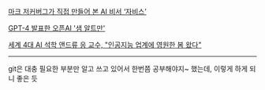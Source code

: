 [마크 저커버그가 직접 만들어 본 AI 비서 ‘자비스’](https://about.fb.com/ko/news/2016/12/%EB%A7%88%ED%81%AC-%EC%A0%80%EC%BB%A4%EB%B2%84%EA%B7%B8-ai-%EB%B9%84%EC%84%9C-%EC%9E%90%EB%B9%84%EC%8A%A4%EC%97%90-%EB%8C%80%ED%95%B4-%EC%9D%B4%EC%95%BC%EA%B8%B0%ED%95%98%EB%8B%A4/)

[GPT-4 발표한 오픈AI '샘 알트만'](https://www.aitimes.kr/news/articleView.html?idxno=27595)

[세계 4대 AI 석학 앤드류 응 교수, "인공지능 업계에 영원한 봄 왔다"](https://www.donga.com/news/It/article/all/20230725/120394744/1)

---

git은 대충 필요한 부분만 알고 쓰고 있어서 한번쯤 공부해야지~ 했는데, 이렇게 하게 되니 좋은 듯 

